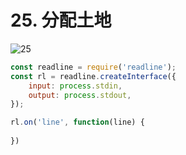 # 25. 分配土地
![25](/images/od/25.png)

```js
const readline = require('readline');
const rl = readline.createInterface({
    input: process.stdin,
    output: process.stdout,
});

rl.on('line', function(line) {
    
})

```

